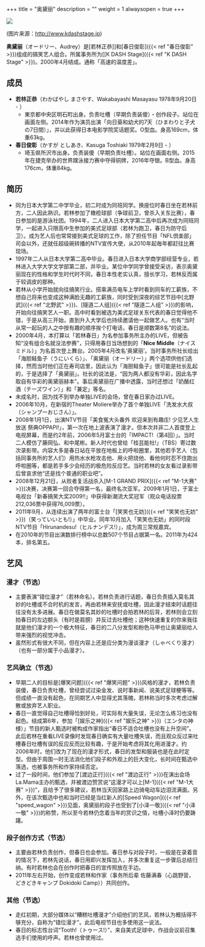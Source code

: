 +++
title = "奥黛丽"
description = ""
weight = 1
alwaysopen = true
+++



![](http://www.kdashstage.jp/files/blog/profile/blog_posts/2019/10/00000039_image1.jpg?2018799010)

(图片来源：http://www.kdashstage.jp)

**奥黛丽**（オードリー、Audrey）是[若林正恭]]和[春日俊彰]({{< ref "春日俊彰" >}})组成的搞笑艺人组合。所属事务所为[[K DASH Stage]({{< ref "K DASH Stage" >}})。2000年4月结成。通称「高速的温度差」。


<!--more-->

## 成员
- **若林正恭**（わかばやし まさやす、Wakabayashi Masayasu 1978年9月20日 - ）  
   - 東京都中央区明石町出身。负责吐槽（早期负责装傻）・创作段子。站位在画面左侧。2014年作为演员出演「向日葵和幼犬的7天（ひまわりと子犬の7日間）」，并以此获得日本电影学院奖话题奖。O型血。身高169cm，体重63kg。
- **春日俊彰**（かすが としあき、Kasuga Toshiaki 1979年2月9日 - ）  
   - 埼玉県所沢市出身。负责装傻（早期负责吐槽）。站位在画面右侧。2015年在捷克举办的世界蹼泳接力赛中夺得铜牌，2016年夺银。B型血。身高176cm，体重84kg。

## 简历
- 同为日本大学第二中学毕业，初二时成为同班同学。换座位时春日坐在若林前方，二人因此熟识。若林参加了橄榄球部（争球前卫，曾杀入关东比赛），春日参加的是游泳社团。1994年，二人进入日本大学第二高中后再次成为同班同学，一起进入只限高中生参加的美式足球部（若林为跑卫，春日为防守后卫）。成为艺人后也常常接到美式足球的工作，除了担任节目「NFL倶楽部」司会以外，还就任超级碗转播的NTV宣传大使，从2010年起毎年都赶往比赛现场。
- 1997年二人从日本大学第二高中毕业。春日进入日本大学商学部经营专业，若林进入大学大学文学部第二部，并毕业。某位中学同学曾接受采访，表示奥黛丽现在的性格和学生时代时不同，春日本性老实认真，擅长学习，若林反而属于较调皮的那种。
- 若林从小学开始就向往搞笑行业。搭乘满员电车上学时看到同车的工薪族，不想自己将来也变成这种满脸无趣的工薪族，同时受到深夜的综艺节目中[北野武]({{< ref "北野武" >}})、[隧道二人组]({{< ref "隧道二人组" >}})的影响，开始向往搞笑艺人一职。高中时看到被选为美式足球关东代表的春日觉得他不错，于是从高三开始，直到升入大学后也持续邀请他一起做艺人。也有“当时从常一起玩的人之中按有趣的顺序挨个打电话，春日是顺数第8名”的说法。
- 2000年4月，本打算以「若林春日」为名参加事务所主办的LIVE，但被告知“没有组合名就没法参赛”，只得用春日当场想到的「**Nice Middle**（ナイスミドル）」为名首次登上舞台。2005年4月改名‘奥黛丽’。当时事务所社长给出「海胆鲑鱼子（うにいくら）」、「奥黛丽（オードリー）」两个选项供他们选择，然而当时他们正在寿司店里，因此认为「海胆鲑鱼子」很可能是社长乱起的，于是选择了「奥黛丽」。社长的说法是，“因为两人都没有华彩，因此名字取自有华彩的奥黛丽赫本”。事后奥黛丽在广播中透露，当时还想过「奶酪红酒（チーズワイン）」和「兼定」等名。
- 未成名时，因为找不到举办单独LIVE的会场，曾在春日家办过LIVE。
- 2006年10月，在新宿的Theater Moliere举办了首个单独LIVE「洗发水大叔（シャンプーおじさん）」。
- 2008年1月1日，出演NTV节目「美食冤大头番外 欢迎来到有趣庄! 少见艺人生放送 祭典OPPAPI!」，第一次在地上波表演了漫才。但本次并非二人首度登上电视屏幕，而是约2年前，2006年5月富士台的「IMPACT!（第4回）」。当时二人模仿了藤岡弘、和中尾彬。新人时代也曾给「桂芸能社!」（TBS）寄过数次录影带。内容大多是春日站在平放在地板上的呼啦圈里，其他若手艺人（包括同事务所的艺人们）用热水水枪攻击他、用火把烧他、看他何时忍不住跑出呼啦圈等，都是若手多少会经历的极危险反应艺。当时若林的女友看过录影带后曾哀求他“还是找个普通的职业吧”。
- 2008年12月21日，从败者复活战杀入[M-1 GRAND PRIX]({{< ref "M-1大赛" >}})决赛，决赛第一回合夺得第一名，最终名次亚军。2009年1月1日，于富士电视台「新春搞笑大奖2009!!」中获得新潮流大奖冠军（观众电话投票212,036票中获得76,009票）。
- 2011年9月，从连续出演了两年的富士台「[笑笑也无妨]({{< ref "笑笑也无妨" >}})（笑っていいとも!）」中毕业。同年10月加入「笑笑也无妨」的同时段NTV节目「Hirunandesu!（ヒルナンデス!）」，成为周三常规嘉宾。
- 在2010年的节目出演数排行榜中以总数507个节目占据第一名。2011年为424本，排名第五。

## 艺风
### 漫才（节选）
- 主要表演“错位漫才”（若林命名）。若林负责进行话题，春日负责插入莫名其妙的吐槽或不合时机的发言，再由若林来安抚或吐槽，因此漫才结束时话题往往没有太多进展。春日在做莫名其妙的吐槽时会拍若林的后背，若林则会立刻拍春日的左边额头（有时是肩膀）并反过去吐槽他；这种快速重复的你来我往就是他们漫才的一个极大特征，春日的二八分发型和粉色马甲也让奥黛丽给人带来强烈的视觉冲击。
- 虽然形式有很大不同，但在内容上还是应分类为漫谈漫才（しゃべくり漫才）（也有一部分属于小品漫才）。
### 艺风确立（节选）
- 早期二人的目标是[爆笑问题]({{< ref "爆笑问题" >}})风格的漫才，若林负责装傻，春日负责吐槽，曾经尝试过染金发、说时事新闻、说美式足球梗等等。但成绩一直没有起色，在同期艺人中显得尤其落魄，若林称当时多次考虑过解散或放弃艺人职业。
- 春日一直觉得自己吐槽得恰到好处，可实际有大量失误，无论怎么练习也没有起色。结成第6年，参加「[娱乐之神]({{< ref "娱乐之神" >}})（エンタの神様）」节目的新人甄选时被构成作家指出“春日不适合吐槽也没有上升空间”。此后若林在重看LIVE录像时发现春日确实有大量吐槽失误，而且观众反过来吐槽春日吐槽有误的反应反而比较有趣，于是开始考虑将其化用进漫才。约2006年时，他们改为了现在的漫才形式，春日的发型和服装也是在此时定型。但由于周围一时无法消化他们段子和外观上的巨大变化，长时间在甄选中落选，也被事务所和作家持续否定。
- 过了一段时间，他们参加了[渡边正行]({{< ref "渡边正行" >}})在演出会场La.Mama主办的甄选，并被渡边赞赏说“这漫才可以上[M-1]({{< ref "M-1大赛" >}})”，且给予了很多建议，若林当天回家路上边骑电动车边泪流满面。另外，在该次甄选中也和当时已经是当红新人的[Speed Wagon]({{< ref "speed_wagon" >}})见面，奥黛丽的段子也受到了[小泽一敬]({{< ref "小泽一敬" >}})的称赞，所以至今若林仍念着当年的赏识之情，吐槽小泽时仍要踌躇。
### 段子创作方式（节选）
- 主要由若林负责创作，但春日也会参加。春日参与对段子时，一般是在录着音的情况下，若林先说话，春日用即兴发挥加入，并多次重复这一步骤后总结归纳。有时若林也会在创作时把春日的宣传照放在手边。
- 2011年左右开始，创作变成若林和作家（事务所后辈 佐藤满春（心跳野营，どきどきキャンプ Dokidoki Camp））共同创作。
### 其他（节选）
- 走红初期，大部分媒体以“糟糕吐槽漫才”介绍他们的艺风，若林认为概括得不够充分，自称为“错位漫才”。此后电视节目也多使用这一说法。
- 春日的标志性台词“Tooth!（トゥース!）”，来自美式足球中，作战会议前召集选手们使用的呼声。若林也曾使用过。

